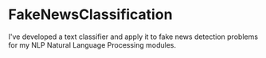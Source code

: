 # FakeNewsClassification

 I've developed a text classifier and apply it to fake news detection problems for my NLP Natural Language Processing modules.
